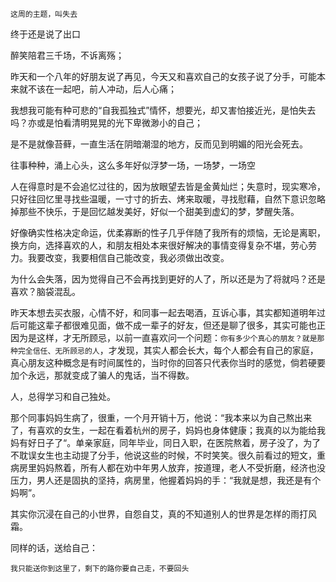 ```
这周的主题，叫失去
```

终于还是说了出口

醉笑陪君三千场，不诉离殇；

昨天和一个八年的好朋友说了再见，今天又和喜欢自己的女孩子说了分手，可能本来就不该在一起吧，前人冲动，后人心痛；

我想我可能有种可悲的“自我孤独式”情怀，想要光，却又害怕接近光，是怕失去吗？亦或是怕看清明晃晃的光下卑微渺小的自己；

是不是就像苔藓，一直生活在阴暗潮湿的地方，反而见到明媚的阳光会死去。

往事种种，涌上心头，这么多年好似浮梦一场，一场梦，一场空

人在得意时是不会追忆过往的，因为放眼望去皆是金黄灿烂；失意时，现实寒冷，只好往回忆里寻找些温暖，一寸寸的折去、烤来取暖，寻找慰藉，自然下意识忽略掉那些不快乐，于是回忆越发美好，好似一个甜美到虚幻的梦，梦醒失落。

好像确实性格决定命运，优柔寡断的性子几乎伴随了我所有的烦恼，无论是离职，换方向，选择喜欢的人，和朋友相处本来很好解决的事情变得复杂不堪，劳心劳力。我要改变，我要相信自己能改变，我必须做出改变。

为什么会失落，因为觉得自己不会再找到更好的人了，所以还是为了将就吗？还是喜欢？脑袋混乱。

昨天本想去买衣服，心情不好，和同事一起去喝酒，互诉心事，其实都知道明年过后可能这辈子都很难见面，做不成一辈子的好友，但还是聊了很多，其实可能也正因为是这样，才无所顾忌，以前一直喜欢问一个问题：`你有多少个真心的朋友？就是那种完全信任、无所顾忌的人`，才发现，其实人都会长大，每个人都会有自己的家庭，真心朋友这种概念是有时间属性的，当时你的回答只代表你当时的感觉，倘若硬要加个永远，那就变成了骗人的鬼话，当不得数。

人，总得学习和自己独处。

那个同事妈妈生病了，很重，一个月开销十万，他说：“我本来以为自己熬出来了，有喜欢的女生，一起在看着杭州的房子，妈妈也身体健康；我真的以为能给我妈有好日子了“。单亲家庭，同年毕业，同日入职，在医院熬着，房子没了，为了不耽误女生也主动提了分手，他说这些的时候，不时笑笑。很久前看过的短文，重病房里妈妈熬着，所有人都在劝中年男人放弃，按道理，老人不受折磨，经济也没压力，男人还是固执的坚持，病房里，他握着妈妈的手：“我就是想，我还是有个妈啊”。

其实你沉浸在自己的小世界，自怨自艾，真的不知道别人的世界是怎样的雨打风霜。

同样的话，送给自己：

```
我只能送你到这里了，剩下的路你要自己走，不要回头
```

